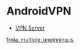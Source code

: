 # AndroidVPN

- [VPN Server](https://github.com/zhkl0228/libnetguard)

[frida_multiple_unpinning.js](https://gist.github.com/akabe1/5632cbc1cd49f0237cbd0a93bc8e4452)
